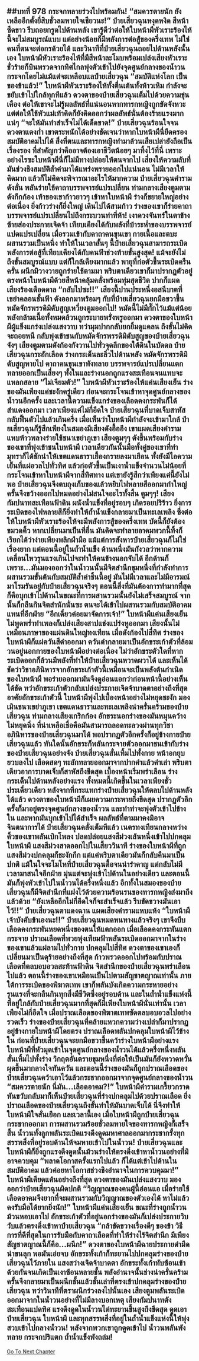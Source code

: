##บทที่ 978 กระจกทลายร่วงไปพร้อมกัน!
“สมควรตายนัก ยังเหลืออีกตั้งยี่สิบชั่วลมหายใจเชียวนะ!” ป๋ายเสี่ยวฉุนหงุดหงิด สีหน้าซีดขาว รีบถอยกรูดไปด้านหลัง เขารู้ดีว่าต่อให้ใบหน้าผีหัวเราะร้องไห้นี้จะไม่สมบูรณ์แบบ แต่อย่างน้อยก็มีพลังการต่อสู้ของครึ่งเทพ ไม่ใช่คนที่ตนจะต่อกรด้วยได้
และวินาทีที่ป๋ายเสี่ยวฉุนถอยไปด้านหลังนั้นเอง ใบหน้าผีหัวเราะร้องไห้ที่มีสีหน้าละโมบพร้อมเปล่งเสียงหัวเราะชั่วร้ายก็บินพรวดจากทิศไกลพุ่งตัวเข้าไปยังจุดศูนย์กลางของน้ำวนกระจกโดยไม่แม้แต่จะเหลือบแลป๋ายเสี่ยวฉุน
“สมบัติแห่งโลก เป็นของข้าแล้ว!” ใบหน้าผีหัวเราะร้องไห้ทั้งตื่นเต้นทั้งห้าวเหิม กำลังจะขยับเข้าไปใกล้ทุกทีแล้ว
ดวงตาของป๋ายเสี่ยวฉุนเต็มไปด้วยความขุ่นเคือง ต่อให้เขาจะไม่รู้ผลลัพธ์ที่แน่นอนหากทารกหญิงถูกขัดจังหวะ แต่ต่อให้ใช้หัวแม่เท้าคิดก็ยังคิดออกว่าผลลัพธ์นั่นต้องร้ายแรงมากแน่ๆ
“จะให้มันทำสำเร็จไม่ได้เด็ดขาด!” ป๋ายเสี่ยวฉุนร้อนใจจนดวงตาแดงก่ำ เขาตระหนักได้อย่างชัดเจนว่าหากใบหน้าผีนี่ยึดครองสมบัติอาคมไปได้ สิ่งที่ตนและทารกหญิงทำมาล้วนเสียเปล่ายังถือเป็นเรื่องรอง ที่สำคัญกว่าคืออาจต้องเอาชีวิตน้อยๆ มาทิ้งไว้ที่นี่ เพราะอย่างไรซะใบหน้าผีนี่ก็ไม่มีทางปล่อยให้ตนจากไป เสี่ยงให้ความลับที่มันช่วงชิงสมบัติล้ำค่ามาได้แพร่งพรายออกไปแน่นอน
ไม่มีเวลาให้คิดมาก แล้วก็ไม่คิดจะพิจารณาอะไรให้มากความ ป๋ายเสี่ยวฉุนคำรามดังลั่น พลันร่ายใช้คาถาบรรพจารย์แปรเปลี่ยน ท่ามกลางเสียงตูมตามดังกึกก้อง เท้าของเขาก้าวยาวๆ เข้าหาใบหน้าผี ร่างก็ขยายใหญ่อย่างต่อเนื่อง ยิ่งก้าวร่างก็ยิ่งใหญ่ เดินไปได้สามก้าว ร่างของเขาก็ร่ายคาถาบรรพจารย์แปรเปลี่ยนไปถึงกระบวนท่าที่ห้า!
เงาดวงจันทร์ในตาข้างซ้ายส่องประกายเจิดจ้า เทียบเคียงได้กับพลังที่บ้าระห่ำของบรรพจารย์แปดแปรเปลี่ยน เมื่อรวมเข้ากับคาถาคนขุนเขา กายเนื้อและตบะผสานรวมเป็นหนึ่ง ทำให้ในเวลาสั้นๆ นี้ป๋ายเสี่ยวฉุนสามารถระเบิดพลังการต่อสู้ที่เทียบเคียงได้กับคนฟ้าช่วงท้ายขั้นสูงสุด!
แม้จะยังไม่ถึงขั้นสมบูรณ์แบบ แต่ก็ใกล้เคียงมากแล้ว พายุที่ก่อตัวขึ้นระเบิดครืนครั่น ผนึกมิวางวายถูกร่ายใช้ตามมา พริบตาเดียวเขาก็มาปรากฏตัวอยู่ตรงหน้าใบหน้าผีด้วยสีหน้าคลุ้มคลั่งพร้อมทุ่มสุดชีวิต ปากก็แผดเสียงร้องเดือดดาล
“กลับไปซะ!!” เสียงนี้ปานประหนึ่งอสนีบาตที่เขย่าคลอนชั้นฟ้า ดังออกมาพร้อมๆ กับที่ป๋ายเสี่ยวฉุนยกมือขวาขึ้น หมัดจักรพรรดิมิดับสูญเหวี่ยงตูมออกไป!
หมัดนี้ไม่มีกั๊กไว้แม้แต่น้อย พลังกล้ามเนื้อทั้งหมดล้วนถูกระบายพรั่งพรูออกมา ดวงตาของใบหน้าผีผู้แข็งแกร่งเปล่งแสงวาบ ทว่ามุมปากกลับยกยิ้มดูแคลน ถึงขั้นไม่คิดจะถอยหนี กลับพุ่งเข้าชนกับหมัดจักรพรรดิมิดับสูญของป๋ายเสี่ยวฉุนจังๆ
เสียงตูมตามดังก้องกังวานไปทั่วจุดลึกของใต้ดินในบัดดล
ป๋ายเสี่ยวฉุนกระอักเลือด ร่างกระเด็นละลิ่วไปด้านหลัง หมัดจักรพรรดิมิดับสูญหายไป คาถาคนขุนเขาพังทลาย บรรพจารย์แปรเปลี่ยนแตกทลายออกเป็นเสี่ยงๆ ทั้งในและร่างนอกถูกแรงสะเทือนจนแทบจะแหลกสลาย
“ไม่เจียมตัว!” ใบหน้าผีหัวเราะร้องไห้แค่นเสียงเย็น ร่างของมันเพียงแค่ชะงักครู่เดียว ก่อนจะกระโจนเข้าหาจุดศูนย์กลางของน้ำวนอีกครั้ง และเวลานี้ความแข็งแกร่งของเลือดคงกระพันก็ได้สำแดงออกมา เวลาเพียงแค่ไม่กี่อึดใจ ป๋ายเสี่ยวฉุนที่บาดเจ็บสาหัสกลับฟื้นตัวไปแล้วเกินครึ่ง เมื่อเห็นว่าใบหน้าผีกำลังจะเข้ามาใกล้ ป๋ายเสี่ยวฉุนก็รู้สึกเพียงในสมองมีเสียงดังอื้ออึง เขาแผดเสียงคำรามแหบห้าวพลางร่ายใช้ชนาเขย่าภูเขา เสียงตูมๆๆ ดังขึ้นพร้อมกับร่างของเขาที่พุ่งเข้าชนใบหน้าผี
เวลาเดียวกันนั้นมือทั้งคู่ของเขาที่ทำมุทราก็ได้ชักนำให้เขตแดนธาราเยื้องกรายลงมาเยือน ทั้งยังมีไอความเย็นที่แผ่อวลไปทั่วทิศ แล้วก่อตัวขึ้นเป็นเงาน้ำแข็งจำนวนไม่น้อยที่กระโจนเข้าหาใบหน้าผีจากสี่ทิศทาง
แต่เขายังรู้สึกว่าเพียงแค่นี้ยังไม่พอ ป๋ายเสี่ยวฉุนจึงตบถุงเก็บของแล้วหยิบไฟหลายสีออกมากำใหญ่ ครั้นจึงขว้างออกไปหมดอย่างไม่สนใจอะไรทั้งสิ้น
ตูมๆๆ!
เสียงกัมปนาทสะเทือนฟ้าดิน ผนังน้ำแข็งที่อยู่รอบๆ เกิดรอยปริร้าว ยิ่งการระเบิดของไฟหลายสีก็ยิ่งทำให้ถ้ำน้ำแข็งกลายมาเป็นทะเลเพลิง ซึ่งต่อให้ใบหน้าผีหัวเราะร้องไห้จะมีพลังการสู้ของครึ่งเทพ บัดนี้ก็ยังต้องขมวดคิ้ว
หากเปลี่ยนมาเป็นที่อื่น มันคิดจะทำลายอาคมพวกนี้ทิ้งก็เรียกได้ว่าง่ายเพียงพลิกฝ่ามือ แม้แต่การสังหารป๋ายเสี่ยวฉุนก็ไม่ใช่เรื่องยาก แต่ตอนนี้อยู่ในถ้ำน้ำแข็ง ด้านหนึ่งมันกังวลว่าหากความเคลื่อนไหวรุนแรงเกินไปจะทำให้คนข้างนอกจับได้ อีกด้านก็เพราะ...มันมองออกว่าในน้ำวนนั้นมีจิตสำนึกขุมหนึ่งที่กำลังทำการผสานรวมขั้นต้นกับสมบัติล้ำค่าชิ้นนี้อยู่
มันไม่มีเวลาและไม่มีอารมณ์มาโรมรันอยู่กับป๋ายเสี่ยวฉุนจริงๆ ตอนนี้สิ่งที่มันต้องการทำมากที่สุดก็คือบุกเข้าไปด้านในขณะที่การผสานรวมนั้นยังไม่เสร็จสมบูรณ์ จากนั้นก็กลืนกินจิตสำนักนั่นซะ ตนจะได้เข้าไปผสานรวมกับสมบัติอาคมแทนที่อีกฝ่าย
“อีกเดี๋ยวค่อยมาจัดการเจ้า!” ใบหน้าผีแค่นเสียงเย็น ไม่พูดพร่ำทำเพลงก็เปล่งเสียงสาปแช่งแปร่งหูออกมา เสียงนั้นไม่เหมือนภาษาของแผ่นดินใหญ่ทงเทียน เมื่อดังก้องไปสี่ทิศ ร่างของใบหน้าผีก็แผ่ควันสีดำออกมา ควันดำกลายมาเป็นอักขระเก้าตัวที่ล้อมวนอยู่นอกกายของใบหน้าผีอย่างต่อเนื่อง ไม่ว่าอักขระตัวใดที่หากระเบิดออกก็ล้วนมีพลังที่ทำให้ป๋ายเสี่ยวฉุนหวาดผวาได้
และเห็นได้ชัดว่าวิชาอภินิหารจากอักขระเก้าตัวนี้เหมือนจะเป็นพลังต้นกำเนิดของใบหน้าผี พอร่ายออกมามันจึงดูอ่อนแอกว่าก่อนหน้านี้อย่างเห็นได้ชัด ทว่าอักขระเก้าตัวกลับเปล่งประกายเจิดจ้าบาดตาอย่างถึงที่สุด
อาศัยอักขระเก้าตัวนี้ ใบหน้าผีพุ่งไปเบื้องหน้าอย่างไม่หยุดชะงัก มองเมินชนาเขย่าภูเขา เขตแดนธาราและทะเลเพลิงน่าครั่นคร้ามของป๋ายเสี่ยวฉุน ท่ามกลางเสียงเกริกก้อง อักขระนอกร่างของมันหมุนคว้างไม่หยุดนิ่ง ที่น่าเหลือเชื่อคือมันสามารถลอดทะลวงผ่านทุกวิชาอภินิหารของป๋ายเสี่ยวฉุนมาได้ พอปรากฏตัวอีกครั้งก็อยู่ข้างกายป๋ายเสี่ยวฉุนแล้ว ทันใดนั้นอักขระก็พลันกระจายตัวออกมาชนเข้ากับร่างของป๋ายเสี่ยวฉุนอย่างจัง
ป๋ายเสี่ยวฉุนสั่นเทิ้มไปทั้งกาย หน้าอกยุบยวบลงไป เลือดสดๆ ทะลักทลายออกมาจากปากคำแล้วคำเล่า พริบตาเดียวอาการบาดเจ็บก็สาหัสถึงขีดสุด เบื้องหน้าเริ่มพร่าเลือน ร่างกระเด็นไปด้านหลังอย่างแรง
ทั้งหมดนี้เกิดขึ้นในเวลาเพียงชั่วประเดี๋ยวเดียว หลังจากที่กระแทกร่างป๋ายเสี่ยวฉุนให้ตลบไปด้านหลังได้แล้ว ดวงตาของใบหน้าผีก็เผยความกระหายถึงขีดสุด ปรากฏตัวอีกครั้งก็มาอยู่ตรงจุดศูนย์กลางของน้ำวน และทำท่าจะพุ่งตัวเข้าไปข้างใน
และหากมันบุกเข้าไปได้สำเร็จ ผลลัพธ์ที่ตามมาคงมิอาจจินตนาการได้ ป๋ายเสี่ยวฉุนคลั่งเต็มทีแล้ว เนตรทงเทียนกลางหว่างคิ้วของเขาพลันเบิกโพลง ปลดปล่อยแสงสีม่วงเส้นหนึ่งเข้าไปปกคลุมใบหน้าผี
แสงสีม่วงสาดออกไปในเสี้ยววินาที ร่างของใบหน้าผีที่ถูกแสงสีม่วงปกคลุมก็ชะงักกึก แต่แค่พริบตาเดียวมันก็กลับคืนมาเป็นปกติ แม้ในใจจะโมโหที่ป๋ายเสี่ยวฉุนตื้อจนน่ารำคาญ แต่กลับไม่มีเวลามาสนใจอีกฝ่าย มุ่นแต่จะพุ่งเข้าไปด้านในอย่างเดียว และตอนนี้มันก็พุ่งหัวเข้าไปในน้ำวนได้ครึ่งหนึ่งแล้ว อีกทั้งในสมองของป๋ายเสี่ยวฉุนก็มีจิตสำนึกที่แฝงไว้ด้วยความร้อนรนของทารกหญิงส่งมาถึงแล้วด้วย
“ยังเหลืออีกไม่กี่อึดใจก็จะสำเร็จแล้ว รีบขัดขวางมันเอาไว้!!”
ป๋ายเสี่ยวฉุนตาแดงฉาน แผดเสียงคำรามแหบแห้ง
“ใบหน้าผี เจ้าบังคับข้าเองนะ!!” ป๋ายเสี่ยวฉุนหมดหนทางแล้วจริงๆ เขาจึงบีบเลือดคงกระพันหยดหนึ่งของตนให้แตกออก เมื่อเลือดคงกระพันแตกกระจาย ปราณเลือดที่พวยพุ่งเทียมฟ้าพลันระเบิดออกมาจากในร่างของเขาแล้วแผ่ลามไปทั่วกาย ปกคลุมไปสี่ทิศ ดวงตาของเขาเองก็เปลี่ยนมาเป็นดุร้ายอย่างถึงที่สุด ก้าวพรวดออกไปพร้อมกับปราณเลือดที่ตลบอบอวลสะท้านฟ้าดิน
จิตสำนึกของป๋ายเสี่ยวฉุนพร่าเลือนไปแล้ว ตอนนี้ร่างของเขาเหมือนเป็นไปตามสัญชาตญาณเท่านั้น ภายใต้การระเบิดของพิฆาตเทพ เขาก็พลันบังเกิดความกระหายอย่างรุนแรงที่จะกลืนกินทุกสิ่งมีชีวิตซึ่งอยู่รอบด้าน
และในถ้ำน้ำแข็งแห่งนี้ ที่อยู่ใกล้กับป๋ายเสี่ยวฉุนมากที่สุดก็มีเพียงใบหน้าผีนั่นเท่านั้น เวลาเพียงไม่กี่อึดใจ เมื่อปราณเลือดของพิฆาตเทพซัดตลบอบอวลไปอย่างรวดเร็ว ร่างของป๋ายเสี่ยวฉุนที่คล้ายแหวกความว่างเปล่าก็มาปรากฏอยู่ข้างกายใบหน้าผีโดยตรง ปราณเลือดพลันปกคลุมใบหน้าผีไว้ข้างใน ก่อนที่ป๋ายเสี่ยวฉุนจะยกมือขวาขึ้นคว้าร่างใบหน้าผีอย่างแรง
ใบหน้าผีที่หัวมุดเข้าในจุดศูนย์กลางของน้ำวนได้แล้วครึ่งหนึ่งพลันสั่นเทิ้มไปทั้งร่าง วิกฤตอันตรายขุมหนึ่งที่ต่อให้เป็นมันก็ยังหวาดหวั่นผุดขึ้นมากลางใจทันควัน
และตอนนี้ร่างของมันก็ถูกปราณเลือดของป๋ายเสี่ยวฉุนคว้าเอาไว้แล้วกระชากออกมาจากจุดศูนย์กลางของน้ำวน
“สมควรตายนัก นี่มัน...เลือดอาคม?!” ใบหน้าผีคำรามเกรี้ยวกราด หันขวับกลับมาก็เห็นป๋ายเสี่ยวฉุนที่ร่างปกคลุมไปด้วยปราณเลือด ยิ่งปราณเลือดของป๋ายเสี่ยวฉุนถึงขั้นทำให้มันบาดเจ็บได้ นี่จึงทำให้ใบหน้าผีใจสั่นเยือก
และเวลานี้เอง เมื่อใบหน้าผีถูกป๋ายเสี่ยวฉุนกระชากออกมา การผสานรวมร้อยชั่วลมหายใจของทารกหญิงก็เสร็จสิ้น น้ำวนทั้งลูกพลันระเบิดแรงดึงดูดมหาศาลออกมากระชากรั้งทุกสรรพสิ่งที่อยู่รอบด้านให้จมหายเข้าไปในน้ำวน!
ป๋ายเสี่ยวฉุนและใบหน้าผีก็ยิ่งถูกแรงดึงดูดนั้นม้วนร่างให้ตรงดิ่งเข้าหาน้ำวนอย่างที่มิอาจควบคุม
“พลาดโอกาสครั้งแรกไปแล้ว ก็ได้แต่เข้าไปด้านในสมบัติอาคม แล้วค่อยหาโอกาสช่วงชิงอำนาจในการควบคุมมา!” ใบหน้าผีเคียดแค้นอย่างถึงที่สุด ดวงตาของมันเปล่งแสงวาบ มองออกว่าป๋ายเสี่ยวฉุนผิดปกติ
“วิญญาณของคนผู้นี้อ่อนแอ เมื่อร่ายใช้เลือดอาคมจึงยากที่จะผสานรวมกับวิญญาณของตัวเองได้ หาไม่แล้วคงรับมือได้ยากยิ่งนัก!” ใบหน้าผีแค่นเสียงเย็น ขณะที่ร่างถูกน้ำวนม้วนหอบเอาไป อักขระเก้าตัวที่อยู่นอกร่างของมันก็เปล่งประกายวิบวับแล้วตรงดิ่งเข้าหาป๋ายเสี่ยวฉุน
“กล้าขัดขวางเรื่องดีๆ ของข้า วิธีการที่ดีที่สุดในการรับมือกับคาถาเลือดที่ทำให้ร่างไร้จิตสำนึก มีเพียงสัญชาตญาณนี้ก็คือ...ผนึก!”
ดวงตาของใบหน้าผีฉายประกายดำมืดน่าขนลุก พอมันเอ่ยจบ อักขระทั้งเก้าก็ทะยานไปปกคลุมร่างของป๋ายเสี่ยวฉุนไว้ภายใน แสงสว่างเจิดจ้าบาดตา อักขระทั้งเก้าทับซ้อนเข้าด้วยกันจนเกิดเป็นเงาซ้อนหลายชั้น พลังอำนาจนั้นช่างน่าครั่นคร้าม ครั้นจึงกลายมาเป็นผนึกชั้นแล้วชั้นเล่าที่ตรงเข้าปกคลุมร่างของป๋ายเสี่ยวฉุน
ทว่าวินาทีที่ตราผนึกร่วงลงไปนั้นเอง เสียงตูมพลันระเบิดออกมาจากในน้ำวนอย่างที่ไม่มีลางบอกเหตุ เสียงกัมปนาทดังสะเทือนแปดทิศ แรงดึงดูดในน้ำวนไต่ทะยานขึ้นสูงถึงขีดสุด ดูดเอาป๋ายเสี่ยวฉุน ใบหน้าผี และทุกสรรพสิ่งที่อยู่ในถ้ำน้ำแข็งแห่งนี้ให้พุ่งสวบเข้าไปกลางน้ำวน!
หลังจากพวกเขาถูกดูดเข้าไป น้ำวนพลันพังทลาย กระจกปริแตก ถ้ำน้ำแข็งพังถล่ม!
------


[Go To Next Chapter]( ./125.md)